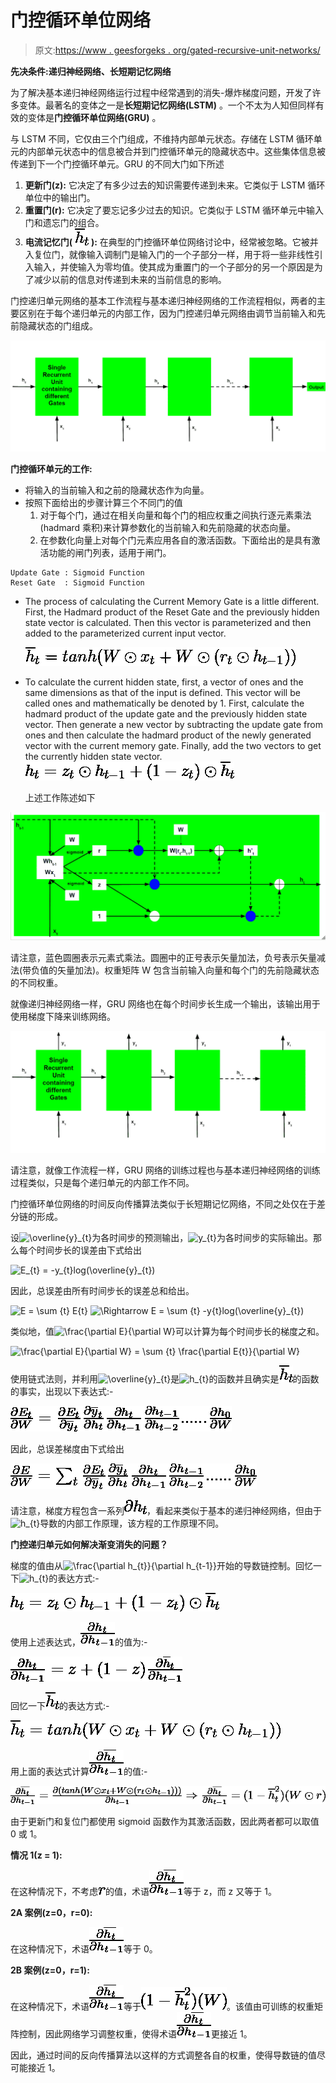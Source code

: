 # 门控循环单位网络

> 原文:[https://www . geesforgeks . org/gated-recursive-unit-networks/](https://www.geeksforgeeks.org/gated-recurrent-unit-networks/)

**先决条件:递归神经网络、长短期记忆网络**

为了解决基本递归神经网络运行过程中经常遇到的消失-爆炸梯度问题，开发了许多变体。最著名的变体之一是**长短期记忆网络(LSTM)** 。一个不太为人知但同样有效的变体是**门控循环单位网络(GRU)** 。

与 LSTM 不同，它仅由三个门组成，不维持内部单元状态。存储在 LSTM 循环单元的内部单元状态中的信息被合并到门控循环单元的隐藏状态中。这些集体信息被传递到下一个门控循环单元。GRU 的不同大门如下所述

1.  **更新门(z):** 它决定了有多少过去的知识需要传递到未来。它类似于 LSTM 循环单位中的输出门。
2.  **重置门(r):** 它决定了要忘记多少过去的知识。它类似于 LSTM 循环单元中输入门和遗忘门的组合。
3.  **电流记忆门(** ![  \overline{h}_{t}](img/dd2be606fb4b63bd8187bec36ba22432.png "Rendered by QuickLaTeX.com") **):** 在典型的门控循环单位网络讨论中，经常被忽略。它被并入复位门，就像输入调制门是输入门的一个子部分一样，用于将一些非线性引入输入，并使输入为零均值。使其成为重置门的一个子部分的另一个原因是为了减少以前的信息对传递到未来的当前信息的影响。

门控递归单元网络的基本工作流程与基本递归神经网络的工作流程相似，两者的主要区别在于每个递归单元的内部工作，因为门控递归单元网络由调节当前输入和先前隐藏状态的门组成。

![](img/5281f182c51057079f02245987ce1f32.png)

**门控循环单元的工作:**

*   将输入的当前输入和之前的隐藏状态作为向量。
*   按照下面给出的步骤计算三个不同门的值
    1.  对于每个门，通过在相关向量和每个门的相应权重之间执行逐元素乘法(hadmard 乘积)来计算参数化的当前输入和先前隐藏的状态向量。
    2.  在参数化向量上对每个门元素应用各自的激活函数。下面给出的是具有激活功能的闸门列表，适用于闸门。

```
Update Gate : Sigmoid Function
Reset Gate  : Sigmoid Function
```

*   The process of calculating the Current Memory Gate is a little different. First, the Hadmard product of the Reset Gate and the previously hidden state vector is calculated. Then this vector is parameterized and then added to the parameterized current input vector. 

    ![\overline{h}_{t} = tanh(W\odot x_{t}+W\odot (r_{t}\odot h_{t-1}))](img/cebe45ec828d5f7daac8363618c04b45.png "Rendered by QuickLaTeX.com")

*   To calculate the current hidden state, first, a vector of ones and the same dimensions as that of the input is defined. This vector will be called ones and mathematically be denoted by 1\. First, calculate the hadmard product of the update gate and the previously hidden state vector. Then generate a new vector by subtracting the update gate from ones and then calculate the hadmard product of the newly generated vector with the current memory gate. Finally, add the two vectors to get the currently hidden state vector.
    ![h_{t} = z_{t}\odot h_{t-1} + (1-z_{t})\odot \overline{h}_{t}   ](img/d9c408334da5db99e30c036c8f89c814.png "Rendered by QuickLaTeX.com")

    上述工作陈述如下

![](img/c092741920f348cf6370f265ad861530.png)

请注意，蓝色圆圈表示元素式乘法。圆圈中的正号表示矢量加法，负号表示矢量减法(带负值的矢量加法)。权重矩阵 W 包含当前输入向量和每个门的先前隐藏状态的不同权重。

就像递归神经网络一样，GRU 网络也在每个时间步长生成一个输出，该输出用于使用梯度下降来训练网络。

![](img/9fddbd4261752409a99696c70a239685.png)

请注意，就像工作流程一样，GRU 网络的训练过程也与基本递归神经网络的训练过程类似，只是每个递归单元的内部工作不同。

门控循环单位网络的时间反向传播算法类似于长短期记忆网络，不同之处仅在于差分链的形成。

设![\overline{y}_{t}   ](img/6e86d69bfc7feeee5a8170fa235304ee.png "Rendered by QuickLaTeX.com")为各时间步的预测输出，![y_{t}   ](img/080c94b6fec0eeeb2f06fc710ab721b0.png "Rendered by QuickLaTeX.com")为各时间步的实际输出。那么每个时间步长的误差由下式给出

![E_{t} = -y_{t}log(\overline{y}_{t})   ](img/5c023d22ca70a40fc8106670bbc2f5b0.png "Rendered by QuickLaTeX.com")

因此，总误差由所有时间步长的误差总和给出。

![E = \sum _{t} E_{t}   ](img/e70267f88f70fe53b67ac51f801bd993.png "Rendered by QuickLaTeX.com")
![\Rightarrow E = \sum _{t} -y_{t}log(\overline{y}_{t})   ](img/8c8382a8baa32fcb3b66d967bf641c52.png "Rendered by QuickLaTeX.com")

类似地，值![\frac{\partial E}{\partial W}   ](img/f5c3f900f5ed145b5cc6a3a5494699dd.png "Rendered by QuickLaTeX.com")可以计算为每个时间步长的梯度之和。

![\frac{\partial E}{\partial W} = \sum _{t} \frac{\partial E_{t}}{\partial W}   ](img/3db003e421a9c681e62e1d14eb7fb0f4.png "Rendered by QuickLaTeX.com")

使用链式法则，并利用![\overline{y}_{t}   ](img/6e86d69bfc7feeee5a8170fa235304ee.png "Rendered by QuickLaTeX.com")是![h_{t}   ](img/e5599d48b698c803b9054365b691237a.png "Rendered by QuickLaTeX.com")的函数并且确实是![\overline{h}_{t}   ](img/7c19747644715b6cb42d5d4ef5914eed.png "Rendered by QuickLaTeX.com")的函数的事实，出现以下表达式:-

![\frac{\partial E_{t}}{\partial W} = \frac{\partial E_{t}}{\partial \overline{y}_{t}}\frac{\partial \overline{y}_{t}}{\partial h_{t}}\frac{\partial h_{t}}{\partial h_{t-1}}\frac{\partial h_{t-1}}{\partial h_{t-2}}......\frac{\partial h_{0}}{\partial W}   ](img/492dfc862ba2c75922de5bdf86eca115.png "Rendered by QuickLaTeX.com")

因此，总误差梯度由下式给出

![\frac{\partial E}{\partial W} = \sum _{t}\frac{\partial E_{t}}{\partial \overline{y}_{t}}\frac{\partial \overline{y}_{t}}{\partial h_{t}}\frac{\partial h_{t}}{\partial h_{t-1}}\frac{\partial h_{t-1}}{\partial h_{t-2}}......\frac{\partial h_{0}}{\partial W}   ](img/9c0aa7f1729693cbf699123e4c83a138.png "Rendered by QuickLaTeX.com")

请注意，梯度方程包含一系列![\partial {h}_{t}   ](img/75d98c829c6b882079be09057c8946f2.png "Rendered by QuickLaTeX.com")，看起来类似于基本的递归神经网络，但由于![h_{t}   ](img/e5599d48b698c803b9054365b691237a.png "Rendered by QuickLaTeX.com")导数的内部工作原理，该方程的工作原理不同。

**门控递归单元如何解决渐变消失的问题？**

梯度的值由从![\frac{\partial h_{t}}{\partial h_{t-1}}   ](img/6ae5f3baa1c252e048ecd4264b1c7816.png "Rendered by QuickLaTeX.com")开始的导数链控制。回忆一下![h_{t}   ](img/e5599d48b698c803b9054365b691237a.png "Rendered by QuickLaTeX.com")的表达方式:-

![h_{t} = z_{t}\odot h_{t-1} + (1-z_{t})\odot \overline{h}_{t}   ](img/d9c408334da5db99e30c036c8f89c814.png "Rendered by QuickLaTeX.com")

使用上述表达式，![\frac{\partial {h}_{t}}{\partial {h}_{t-1}}   ](img/d78bdb7266260336a5cae2b7a5ad1f41.png "Rendered by QuickLaTeX.com")的值为:-

![\frac{\partial h_{t}}{\partial h_{t-1}} = z + (1-z)\frac{\partial \overline{h}_{t}}{\partial h_{t-1}}   ](img/4959a0fbc3a293164613c9f17c888e84.png "Rendered by QuickLaTeX.com")

回忆一下![\overline{h}_{t}   ](img/7c19747644715b6cb42d5d4ef5914eed.png "Rendered by QuickLaTeX.com")的表达方式:-

![\overline{h}_{t} = tanh(W\odot x_{t}+W\odot (r_{t}\odot h_{t-1}))   ](img/3960fdde6a0f9af7c44429c2a7a253fb.png "Rendered by QuickLaTeX.com")

用上面的表达式计算![\frac{\partial \overline{h_{t}}}{\partial h_{t-1}}   ](img/cd7018b0e838f592f685df34740bac45.png "Rendered by QuickLaTeX.com")的值:-

![\frac{\partial \overline{h_{t}}}{\partial h_{t-1}} = \frac{\partial (tanh(W\odot x_{t}+W\odot (r_{t}\odot h_{t-1})))}{\partial h_{t-1}} \Rightarrow \frac{\partial \overline{h_{t}}}{\partial h_{t-1}} = (1-\overline{h}_{t}^{2})(W\odot r)   ](img/43dced54ec99d759f2315c74abf0c70a.png "Rendered by QuickLaTeX.com")

由于更新门和复位门都使用 sigmoid 函数作为其激活函数，因此两者都可以取值 0 或 1。

**情况 1(z = 1):**

在这种情况下，不考虑![r   ](img/daff13b428a5e33760560a50dc34557d.png "Rendered by QuickLaTeX.com")的值，术语![\frac{\partial \overline{h_{t}}}{\partial h_{t-1}}   ](img/cd7018b0e838f592f685df34740bac45.png "Rendered by QuickLaTeX.com")等于 z，而 z 又等于 1。

**2A 案例(z=0，r=0):**

在这种情况下，术语![\frac{\partial \overline{h_{t}}}{\partial h_{t-1}}   ](img/cd7018b0e838f592f685df34740bac45.png "Rendered by QuickLaTeX.com")等于 0。

**2B 案例(z=0，r=1):**

在这种情况下，术语![\frac{\partial \overline{h_{t}}}{\partial h_{t-1}}   ](img/cd7018b0e838f592f685df34740bac45.png "Rendered by QuickLaTeX.com")等于![(1-\overline{h}_{t}^{2})(W)   ](img/b8faa1ecf91f71b20626628d779a6709.png "Rendered by QuickLaTeX.com")。该值由可训练的权重矩阵控制，因此网络学习调整权重，使得术语![\frac{\partial \overline{h_{t}}}{\partial h_{t-1}}   ](img/cd7018b0e838f592f685df34740bac45.png "Rendered by QuickLaTeX.com")更接近 1。

因此，通过时间的反向传播算法以这样的方式调整各自的权重，使得导数链的值尽可能接近 1。